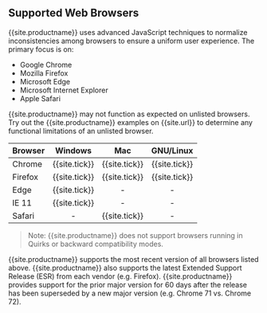 ## Supported Web Browsers

{{site.productname}} uses advanced JavaScript techniques to normalize inconsistencies among browsers to ensure a uniform user experience. The primary focus is on:
* Google Chrome
* Mozilla Firefox
* Microsoft Edge
* Microsoft Internet Explorer
* Apple Safari

{{site.productname}} may not function as expected on unlisted browsers. Try out the {{site.productname}} examples on {{site.url}} to determine any functional limitations of an unlisted browser.

|Browser | Windows       | Mac           | GNU/Linux     |
|--------|:-------------:|:-------------:|:-------------:|
|Chrome  | {{site.tick}} | {{site.tick}} | {{site.tick}} |
|Firefox | {{site.tick}} | {{site.tick}} | {{site.tick}} |
|Edge    | {{site.tick}} | -             | -             |
|IE 11   | {{site.tick}} | -             | -             |
|Safari  | -             | {{site.tick}} | -             |

> Note: {{site.productname}} does not support browsers running in Quirks or backward compatibility modes.

{{site.productname}} supports the most recent version of all browsers listed above. {{site.productname}} also supports the latest Extended Support Release (ESR) from each vendor (e.g. Firefox). {{site.productname}} provides support for the prior major version for 60 days after the release has been superseded by a new major version (e.g. Chrome 71 vs. Chrome 72).
